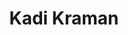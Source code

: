 ---
title: Kadi Kraman
name: GraphQL TODO&#58; Update with real description
time: 13:00 - 13:30
description: TODO&#58; Add description
displayOrder: 7
---